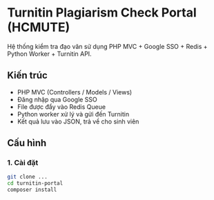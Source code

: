 # Turnitin Plagiarism Check Portal (HCMUTE)

Hệ thống kiểm tra đạo văn sử dụng PHP MVC + Google SSO + Redis + Python Worker + Turnitin API.

## Kiến trúc

- PHP MVC (Controllers / Models / Views)
- Đăng nhập qua Google SSO
- File được đẩy vào Redis Queue
- Python worker xử lý và gửi đến Turnitin
- Kết quả lưu vào JSON, trả về cho sinh viên

## Cấu hình

### 1. Cài đặt

```bash
git clone ...
cd turnitin-portal
composer install
